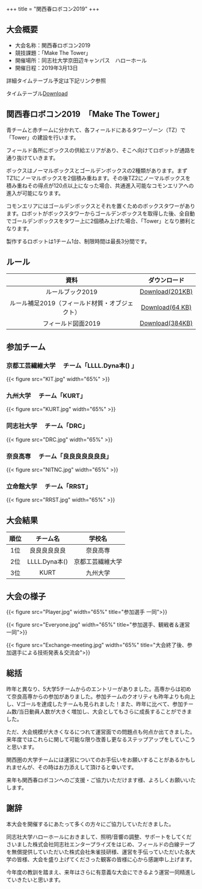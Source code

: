 +++
title = "関西春ロボコン2019"
+++

## 大会概要

- 大会名称：関西春ロボコン2019
- 競技課題：「Make The Tower」
- 開催場所：同志社大学京田辺キャンパス　ハローホール
- 開催日程：2019年3月13日

詳細タイムテーブル予定は下記リンク参照

タイムテーブル[Download](https://drive.google.com/file/d/1cy_Gx91IZ4MvDmu3OjSM8rm0-bowZjih/view)


## 関西春ロボコン2019　「Make The Tower」

青チームと赤チームに分かれて、各フィールドにあるタワーゾーン（TZ）で「Tower」の建設を行います。


フィールド各所にボックスの供給エリアがあり、そこへ向けてロボットが通路を通り抜けていきます。


ボックスはノーマルボックスとゴールデンボックスの2種類があります。まずTZ1にノーマルボックスを2個積み重ねます。その後TZ2にノーマルボックスを積み重ねその得点が120点以上になった場合、共通進入可能なコモンエリアへの進入が可能になります。


コモンエリアにはゴールデンボックスとそれを置くためのボックスタワーがあります。ロボットがボックスタワーからゴールデンボックスを取得した後、全自動でゴールデンボックスをタワー上に2個積み上げた場合、「Tower」となり勝利となります。


製作するロボットは1チーム1台、制限時間は最長3分間です。


## ルール


| 資料 | ダウンロード |
| :---: | :--------------------------------: |
|  ルールブック2019  |       [Download(201KB)](https://drive.google.com/file/d/1O2bhHCj4uC85VCPxzDbB2vA6viPILXd7/view)      |
|  ルール補足2019（フィールド材質・オブジェクト）  |  [Download(64 KB)](https://drive.google.com/file/d/1TGirJhS4SrwIGnVrSErryiJxM7yDH4K0/view) |
|  フィールド図面2019  |           [Download(384KB)](https://drive.google.com/file/d/1_NXk8UimQ1pDLscgggRpZR2mC3_1djAP/view)          |

## 参加チーム

### 京都工芸繊維大学 　チーム「LLLL.Dyna本() 」
{{< figure src="KIT.jpg" width="65%" >}}

### 九州大学 　チーム「KURT」
{{< figure src="KURT.jpg" width="65%" >}}

### 同志社大学 　チーム「DRC」
{{< figure src="DRC.jpg" width="65%" >}}

### 奈良高専 　チーム「良良良良良良良」
{{< figure src="NITNC.jpg" width="65%" >}}

### 立命館大学 　チーム「RRST」
{{< figure src="RRST.jpg" width="65%" >}}

## 大会結果

| 順位  |         チーム名         |学校名|
| :---: | :--------------------------------: |:---:|
|  1位  |      良良良良良良      |奈良高専|
|  2位  | LLLL.Dyna本()  |京都工芸繊維大学|
|  3位  |          KURT          |九州大学|

## 大会の様子

{{< figure src="Player.jpg" width="65%" title="参加選手 一同">}}

{{< figure src="Everyone.jpg" width="65%" title="参加選手、観戦者＆運営 一同">}}

{{< figure src="Exchange-meeting.jpg" width="65%" title="大会終了後、参加選手による技術発表＆交流会">}}

## 総括

昨年と異なり、5大学5チームからのエントリーがありました。高専からは初めて奈良高専からの参加がありました。参加チームのクオリティも昨年よりも向上し、Vゴールを達成したチームも見られました！また、昨年に比べて、参加チーム数/当日動員人数が大きく増加し、大会としてもさらに成長することができました。

ただ、大会規模が大きくなるにつれて運営面での問題点も何点か出てきました。来年度ではこれらに関して可能な限り改善し更なるステップアップをしていこうと思います。

関西圏の大学チームには運営についてのお手伝いをお願いすることがあるかもしれませんが、その時はお力添えして頂けると幸いです。

来年も関西春ロボコンへのご支援・ご協力いただけます様、よろしくお願いいたします。

## 謝辞

本大会を開催するにあたって多くの方々にご協力していただきました。

同志社大学ハローホールにおきまして、照明/音響の調整、サポートをしてくださいました株式会社同志社エンタープライズをはじめ、フィールドの白線テープを無償提供していただいた株式会社朱雀技研様、運営を手伝っていただいた各大学の皆様、大会を盛り上げてくださった観客の皆様に心から感謝申し上げます。

今年度の教訓を踏まえ、来年はさらに有意義な大会にできるよう運営一同精進していきたいと思います。
